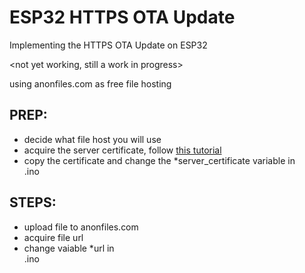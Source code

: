 # ESP32 HTTPS OTA Update

Implementing the HTTPS OTA Update on ESP32

<not yet working, still a work in progress>

using anonfiles.com as free file hosting

## PREP:
- decide what file host you will use
- acquire the server certificate, follow [this tutorial](https://medium.com/@sanghviyash6/how-to-get-ca-certificate-of-any-server-using-google-chrome-e8db3e4d3fcf#6c8f)
- copy the certificate and change the *server_certificate variable in <main>.ino

## STEPS:
- upload file to anonfiles.com
- acquire file url
- change vaiable *url in <main>.ino
